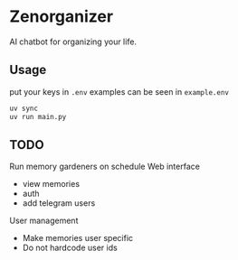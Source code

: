 # Zenorganizer

AI chatbot for organizing your life.

## Usage

put your keys in `.env`
examples can be seen in `example.env`

```bash
uv sync
uv run main.py
```

## TODO

Run memory gardeners on schedule
Web interface
- view memories
- auth
- add telegram users

User management
- Make memories user specific
- Do not hardcode user ids

